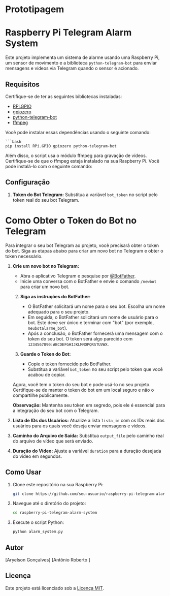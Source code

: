 # Prototipagem

# Raspberry Pi Telegram Alarm System

Este projeto implementa um sistema de alarme usando uma Raspberry Pi, um sensor de movimento e a biblioteca `python-telegram-bot` para enviar mensagens e vídeos via Telegram quando o sensor é acionado.

## Requisitos

Certifique-se de ter as seguintes bibliotecas instaladas:

- [RPi.GPIO](https://pypi.org/project/RPi.GPIO/)
- [gpiozero](https://gpiozero.readthedocs.io/en/stable/)
- [python-telegram-bot](https://python-telegram-bot.readthedocs.io/en/stable/)
- [ffmpeg](https://www.ffmpeg.org/)

Você pode instalar essas dependências usando o seguinte comando:

    ```bash
    pip install RPi.GPIO gpiozero python-telegram-bot

Além disso, o script usa o módulo ffmpeg para gravação de vídeos. Certifique-se de que o ffmpeg esteja instalado na sua Raspberry Pi. Você pode instalá-lo com o seguinte comando:

## Configuração

1. **Token do Bot Telegram:**
   Substitua a variável `bot_token` no script pelo token real do seu bot Telegram.
# Como Obter o Token do Bot no Telegram

Para integrar o seu bot Telegram ao projeto, você precisará obter o token do bot. Siga as etapas abaixo para criar um novo bot no Telegram e obter o token necessário.
    
1. **Crie um novo bot no Telegram:**
    
   - Abra o aplicativo Telegram e pesquise por [@BotFather](https://t.me/BotFather).
    - Inicie uma conversa com o BotFather e envie o comando `/newbot` para criar um novo bot.
    
    2. **Siga as instruções do BotFather:**
    
       - O BotFather solicitará um nome para o seu bot. Escolha um nome adequado para o seu projeto.
       - Em seguida, o BotFather solicitará um nome de usuário para o bot. Este deve ser único e terminar com "bot" (por exemplo, `meubotalarme_bot`).
       - Após a conclusão, o BotFather fornecerá uma mensagem com o token do seu bot. O token será algo parecido com `1234567890:ABCDEFGHIJKLMNOPQRSTUVWX`.
    
    3. **Guarde o Token do Bot:**
    
       - Copie o token fornecido pelo BotFather.
       - Substitua a variável `bot_token` no seu script pelo token que você acabou de copiar.
    
    Agora, você tem o token do seu bot e pode usá-lo no seu projeto. Certifique-se de manter o token do bot em um local seguro e não o compartilhe publicamente.
    
    **Observação:** Mantenha seu token em segredo, pois ele é essencial para a integração do seu bot com o Telegram.

2. **Lista de IDs dos Usuários:**
   Atualize a lista `lista_id` com os IDs reais dos usuários para os quais você deseja enviar mensagens e vídeos.

3. **Caminho do Arquivo de Saída:**
   Substitua `output_file` pelo caminho real do arquivo de vídeo que será enviado.

4. **Duração do Vídeo:**
   Ajuste a variável `duration` para a duração desejada do vídeo em segundos.

## Como Usar

1. Clone este repositório na sua Raspberry Pi:

   ```bash
   git clone https://github.com/seu-usuario/raspberry-pi-telegram-alarm-system.git

2. Navegue até o diretório do projeto:

   ```bash
   cd raspberry-pi-telegram-alarm-system

3. Execute o script Python:

   ```bash
   python alarm_system.py

## Autor

[Aryelson Gonçalves]
[Antônio Roberto ]

## Licença

Este projeto está licenciado sob a [Licença MIT](LICENSE).

